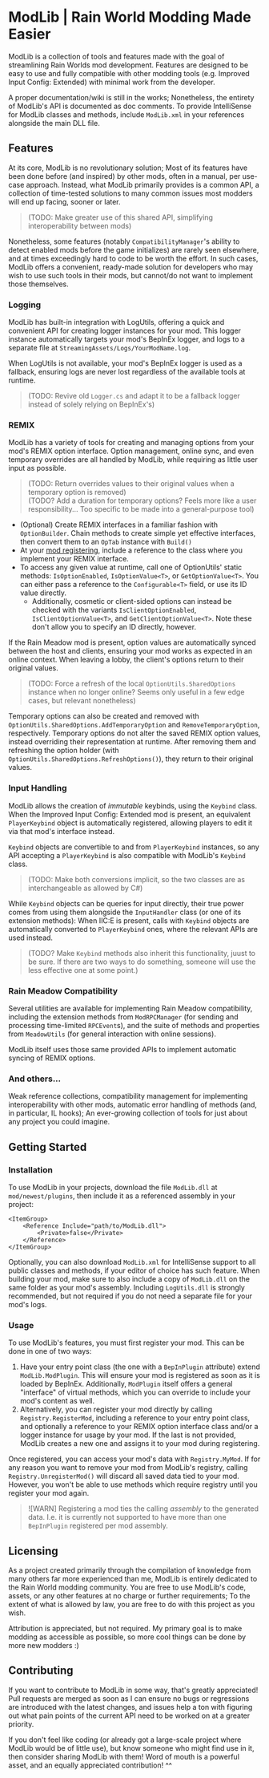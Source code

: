 # ModLib | Rain World Modding Made Easier

ModLib is a collection of tools and features made with the goal of streamlining Rain Worlds mod development.
Features are designed to be easy to use and fully compatible with other modding tools (e.g. Improved Input Config: Extended) with minimal work from the developer.

A proper documentation/wiki is still in the works; Nonetheless, the entirety of ModLib's API is documented as doc comments.
To provide IntelliSense for ModLib classes and methods, include `ModLib.xml` in your references alongside the main DLL file.

## Features

At its core, ModLib is no revolutionary solution; Most of its features have been done before (and inspired) by other mods, often in a manual, per use-case approach.
Instead, what ModLib primarily provides is a common API, a collection of time-tested solutions to many common issues most modders will end up facing, sooner or later.

> (TODO: Make greater use of this shared API, simplifying interoperability between mods)

Nonetheless, some features (notably `CompatibilityManager`'s ability to detect enabled mods before the game initializes) are rarely seen elsewhere, and at times exceedingly hard to code to be worth the effort. In such cases, ModLib offers a convenient, ready-made solution for developers who may wish to use such tools in their mods, but cannot/do not want to implement those themselves.

### Logging

ModLib has built-in integration with LogUtils, offering a quick and convenient API for creating logger instances for your mod.
This logger instance automatically targets your mod's BepInEx logger, and logs to a separate file at `StreamingAssets/Logs/YourModName.log`.

When LogUtils is not available, your mod's BepInEx logger is used as a fallback, ensuring logs are never lost regardless of the available tools at runtime.

> (TODO: Revive old `Logger.cs` and adapt it to be a fallback logger instead of solely relying on BepInEx's)

### REMIX

ModLib has a variety of tools for creating and managing options from your mod's REMIX option interface.
Option management, online sync, and even temporary overrides are all handled by ModLib, while requiring as little user input as possible.

> (TODO: Return overrides values to their original values when a temporary option is removed)  
> (TODO? Add a duration for temporary options? Feels more like a user responsibility... Too specific to be made into a general-purpose tool)

- (Optional) Create REMIX interfaces in a familiar fashion with `OptionBuilder`. Chain methods to create simple yet effective interfaces, then convert them to an `OpTab` instance with `Build()`
- At your [mod registering](#usage), include a reference to the class where you implement your REMIX interface.
- To access any given value at runtime, call one of OptionUtils' static methods: `IsOptionEnabled`, `IsOptionValue<T>`, or `GetOptionValue<T>`. You can either pass a reference to the `Configurable<T>` field, or use its ID value directly.
  - Additionally, cosmetic or client-sided options can instead be checked with the variants `IsClientOptionEnabled`, `IsClientOptionValue<T>`, and `GetClientOptionValue<T>`. Note these don't allow you to specify an ID directly, however.

If the Rain Meadow mod is present, option values are automatically synced between the host and clients, ensuring your mod works as expected in an online context. When leaving a lobby, the client's options return to their original values.

> (TODO: Force a refresh of the local `OptionUtils.SharedOptions` instance when no longer online? Seems only useful in a few edge cases, but relevant nonetheless)

Temporary options can also be created and removed with `OptionUtils.SharedOptions.AddTemporaryOption` and `RemoveTemporaryOption`, respectively.
Temporary options do not alter the saved REMIX option values, instead overriding their representation at runtime. After removing them and refreshing the option holder (with `OptionUtils.SharedOptions.RefreshOptions()`), they return to their original values.

### Input Handling

ModLib allows the creation of *immutable* keybinds, using the `Keybind` class. When the Improved Input Config: Extended mod is present, an equivalent `PlayerKeybind` object is automatically registered, allowing players to edit it via that mod's interface instead.

`Keybind` objects are convertible to and from `PlayerKeybind` instances, so any API accepting a `PlayerKeybind` is also compatible with ModLib's `Keybind` class.

> (TODO: Make both conversions implicit, so the two classes are as interchangeable as allowed by C#)

While `Keybind` objects can be queries for input directly, their true power comes from using them alongside the `InputHandler` class (or one of its extension methods): When IIC:E is present, calls with `Keybind` objects are automatically converted to `PlayerKeybind` ones, where the relevant APIs are used instead.

> (TODO? Make `Keybind` methods also inherit this functionality, juust to be sure. If there are two ways to do something, someone will use the less effective one at some point.)

### Rain Meadow Compatibility

Several utilities are available for implementing Rain Meadow compatibility, including the extension methods from `ModRPCManager` (for sending and processing time-limited `RPCEvent`s), and the suite of methods and properties from `MeadowUtils` (for general interaction with online sessions).

ModLib itself uses those same provided APIs to implement automatic syncing of REMIX options.

### And others...

Weak reference collections, compatibility management for implementing interoperability with other mods, automatic error handling of methods (and, in particular, IL hooks); An ever-growing collection of tools for just about any project you could imagine.

## Getting Started

### Installation

To use ModLib in your projects, download the file `ModLib.dll` at `mod/newest/plugins`, then include it as a referenced assembly in your project:

```csproj
<ItemGroup>
    <Reference Include="path/to/ModLib.dll">
        <Private>false</Private>
    </Reference>
</ItemGroup>
```

Optionally, you can also download `ModLib.xml` for IntelliSense support to all public classes and methods, if your editor of choice has such feature.
When building your mod, make sure to also include a copy of `ModLib.dll` on the same folder as your mod's assembly. Including `LogUtils.dll` is strongly recommended, but not required if you do not need a separate file for your mod's logs.

### Usage

To use ModLib's features, you must first register your mod. This can be done in one of two ways:

1. Have your entry point class (the one with a `BepInPlugin` attribute) extend `ModLib.ModPlugin`. This will ensure your mod is registered as soon as it is loaded by BepInEx. Additionally, `ModPlugin` itself offers a general "interface" of virtual methods, which you can override to include your mod's content as well.
2. Alternatively, you can register your mod directly by calling `Registry.RegisterMod`, including a reference to your entry point class, and optionally a reference to your REMIX option interface class and/or a logger instance for usage by your mod. If the last is not provided, ModLib creates a new one and assigns it to your mod during registering.

Once registered, you can access your mod's data with `Registry.MyMod`. If for any reason you want to remove your mod from ModLib's registry, calling `Registry.UnregisterMod()` will discard all saved data tied to your mod. However, you won't be able to use methods which require registry until you register your mod again.

> ![WARN]
> Registering a mod ties the calling *assembly* to the generated data. I.e. it is currently not supported to have more than one `BepInPlugin` registered per mod assembly.

## Licensing

As a project created primarily through the compilation of knowledge from many others far more experienced than me, ModLib is entirely dedicated to the Rain World modding community.
You are free to use ModLib's code, assets, or any other features at no charge or further requirements; To the extent of what is allowed by law, you are free to do with this project as you wish.

Attribution is appreciated, but not required. My primary goal is to make modding as accessible as possible, so more cool things can be done by more new modders :)

## Contributing

If you want to contribute to ModLib in some way, that's greatly appreciated! Pull requests are merged as soon as I can ensure no bugs or regressions are introduced with the latest changes, and issues help a ton with figuring out what pain points of the current API need to be worked on at a greater priority.

If you don't feel like coding (or already got a large-scale project where ModLib would be of little use), but know someone who might find use in it, then consider sharing ModLib with them! Word of mouth is a powerful asset, and an equally appreciated contribution! ^^
